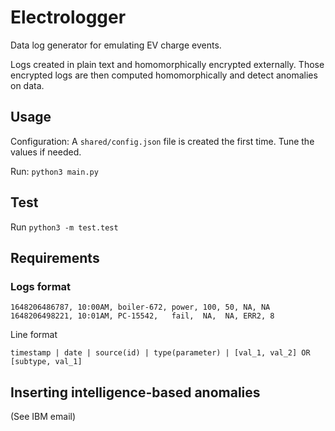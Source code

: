 # Electrologger

Data log generator for emulating EV charge events.

Logs created in plain text and homomorphically encrypted externally.
Those encrypted logs are then computed homomorphically and detect anomalies on data.

## Usage

Configuration: A `shared/config.json` file is created the first time. Tune the values if needed.

Run: `python3 main.py`

## Test

Run `python3 -m test.test`

## Requirements

### Logs format

````
1648206486787, 10:00AM, boiler-672, power, 100, 50, NA, NA
1648206498221, 10:01AM, PC-15542,   fail,  NA,  NA, ERR2, 8
````

Line format

``` 
timestamp | date | source(id) | type(parameter) | [val_1, val_2] OR [subtype, val_1]
``` 

## Inserting intelligence-based anomalies

(See IBM email)
